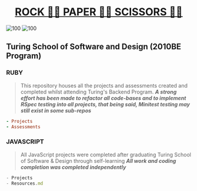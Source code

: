 <h1><b><u><center>ROCK ✊🏽 PAPER ✋🏽 SCISSORS ✌🏽</h1></b></u></center>

![100](https://user-images.githubusercontent.com/67389821/148160482-196b67d4-e69a-4b53-b725-2a8cdfa4d18e.gif) 
![100](https://user-images.githubusercontent.com/67389821/148160390-e2dff3d5-a7e2-4083-90f8-c44fbe737f72.gif)



## Turing School of Software and Design (2010BE Program)

### RUBY

> This repository houses all the projects and assessments created and completed whilst attending Turing's Backend Program.
***A strong effort has been made to refactor all code-bases and to implement RSpec testing into all projects, that being said, Minitest testing may still exist in some sub-repos***

```ruby
- Projects
- Assessments
```

### JAVASCRIPT

> All JavaScript projects were completed after graduating Turing School of Software & Design through self-learning
***All work and coding completion was completed independently***

```js
- Projects
- Resources.md
```